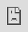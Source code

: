 ```yaml
---
layout: post
title: "트와이스 다현"
author: "CSS Dev"
thumbnail: "data:image/gif;base64,R0lGODlhAQABAAAAACH5BAEKAAEALAAAAAABAAEAAAICTAEAOw=="
tags: 
---
```



트와이스 다현과 채영이 `나에게로 전환` 커버 티저를 공개했다.

`멜로디 프로젝트`를 위해 다현과 채영이 비와 제이유 박의 듀엣 콜라보 `스위치 투 미`를 커버하고 있으며, 티저 영상에서는 트와이스 두 멤버가 뮤직비디오 초반 두 선배 가수가 가졌던 교류를 재현하고 있다.

위 다현, 채영이 티저, 아래 레인x J.Y. 박의 MV를 확인하시고, 계속 업데이트 되시길 바랍니다.


<div class="video_wrapper" style="padding-top: 56.25%;">
    <iframe width="100%" height="100%" src="https://www.youtube.com/embed/-Bf_BB9iTNI" frameborder="0" allow="accelerometer; autoplay; clipboard-write; encrypted-media; gyroscope; picture-in-picture" allowfullscreen="" style="position: absolute; top: 0px; left: 0px; width: 100%; height: 100%;"></iframe>
</div>
